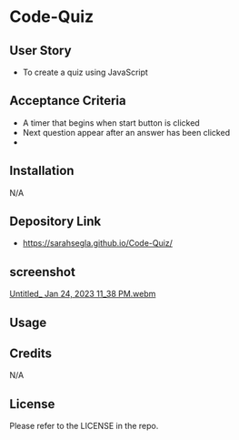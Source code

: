 
# Code-Quiz


## User Story
- To create a quiz using JavaScript

## Acceptance Criteria
- A timer that begins when start button is clicked
- Next question appear after an answer has been clicked
- 

## Installation

N/A

## Depository Link 
- https://sarahsegla.github.io/Code-Quiz/

## screenshot


[Untitled_ Jan 24, 2023 11_38 PM.webm](https://user-images.githubusercontent.com/117079336/214446275-cc2c18bd-6420-492e-8550-660728b91d24.webm)




## Usage


## Credits

N/A

## License

Please refer to the LICENSE in the repo.
